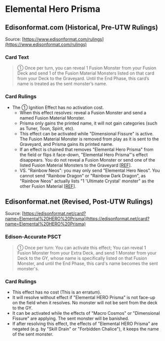 # Elemental Hero Prisma

## Edisonformat.com (Historical, Pre-UTW Rulings)

Source: [https://www.edisonformat.com/rulings](https://www.edisonformat.com/rulings)

### Card Text

> ① Once per turn, you can reveal 1 Fusion Monster from your Fusion Deck and send 1 of the Fusion Material Monsters listed on that card from your Deck to the Graveyard. Until the End Phase, this card’s name is treated as the sent monster’s name.

### Card Rulings

*   The ① Ignition Effect has no activation cost.
    *   When this effect resolves: reveal a Fusion Monster and send a named Fusion Material Monster.
    *   Prisma only gains the printed name, it will not gain categories (such as Tuner, Toon, Spirit, etc).
    *   This effect can be activated while "Dimensional Fissure" is active. The Fusion Material Monster is removed from play as it is sent to the Graveyard, and Prisma gains its printed name.
    *   If an effect is chained that removes "Elemental Hero Prisma" from the field or flips it face-down, "Elemental Hero Prisma"'s effect disappears. You do not reveal a Fusion Monster or send one of the listed Fusion Material Monsters to the Graveyard \[[REF](http://web.archive.org/web/20080703055137/http://entertainment.upperdeck.com/COMMUNITY/forums/thread/1215851.aspx)\].
    *   VS. "Rainbow Neos": you may only send "Elemental Hero Neos". You cannot send "Rainbow Dragon" or "Rainbow Dark Dragon", as "Rainbow Neos" actually lists "1 'Ultimate Crystal' monster" as the other Fusion Material \[[REF](https://yugipedia.com/wiki/Rainbow_Neos)\].  
        

## Edisonformat.net (Revised, Post-UTW Rulings)

Source: [https://edisonformat.net/card?name=Elemental%20HERO%20Prisma](https://edisonformat.net/card?name=Elemental%20HERO%20Prisma)

### Edison-Accurate PSCT

> ① Once per turn: You can activate this effect; You can reveal 1 Fusion Monster from your Extra Deck, and send 1 Monster from your Deck to the GY, whose name is specifically listed on that Fusion Monster, and until the End Phase, this card's name becomes the sent monster's.

### Card Rulings

*   This effect has no cost (This is an erratum).
*   It will resolve without effect if "Elemental HERO Prisma" is not face-up on the field when it resolves. No monster will not be sent from the deck to the GY.
*   It can be activated while the effects of "Macro Cosmos" or "Dimensional Fissure" are applying. The sent monster will be banished.
*   If after resolving this effect, the effects of "Elemental HERO Prisma" are negated (e.g. by "Skill Drain" or "Forbidden Chalice"), it keeps the name of the sent monster.
            